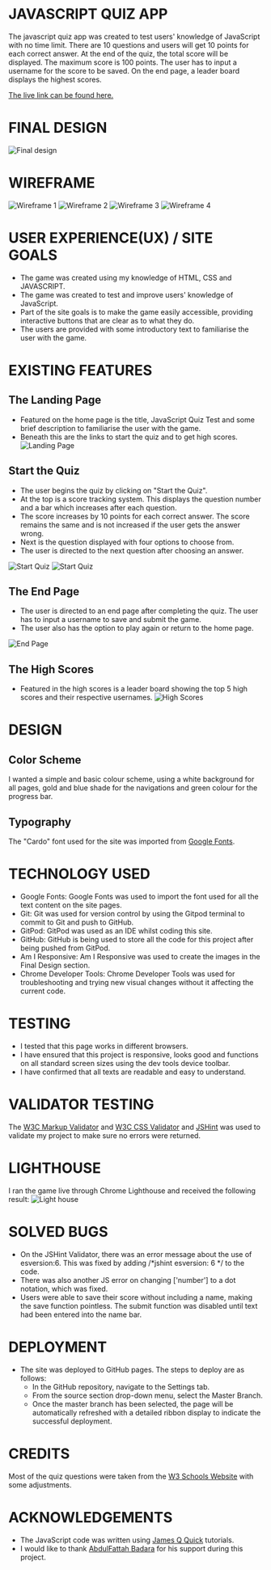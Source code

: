 # JAVASCRIPT QUIZ APP
The javascript quiz app was created to test users' knowledge of JavaScript with no time limit. There are 10 questions and users will get 10 points for each correct answer.  At the end of the quiz, the total score will be displayed. The maximum score is 100 points. The user has to input a username for the score to be saved. On the end page, a leader board displays the highest scores.                                   

[The live link can be found here.](https://idyllic-treacle-e15005.netlify.app/) 

# FINAL DESIGN
![Final design](assets/images/final-design.png)

# WIREFRAME
![Wireframe 1](assets/images/wireframe-one.png)
![Wireframe 2](assets/images/wireframe-two.png)
![Wireframe 3](assets/images/wireframe-three.png)
![Wireframe 4](assets/images/wireframe-four.png)

# USER EXPERIENCE(UX) / SITE GOALS
* The game was created using my knowledge of HTML, CSS and JAVASCRIPT.
* The game was created to test and improve users' knowledge of JavaScript.
* Part of the site goals is to make the game easily accessible, providing interactive buttons that are clear as to what they do. 
* The users are provided with some introductory text to familiarise the user with the game. 

# EXISTING FEATURES
## The Landing Page
* Featured on the home page is the title, JavaScript Quiz Test and some brief description to familiarise the user with the game.  
* Beneath this are the links to start the quiz and to get high scores. 
![Landing Page](assets/images/landing-page.png)

## Start the Quiz
* The user begins the quiz by clicking on "Start the Quiz".
* At the top is a score tracking system. This displays the question number and a bar which increases after each question. 
* The score increases by 10 points for each correct answer. The score remains the same and is not increased if the user gets the answer wrong. 
* Next is the question displayed with four options to choose from. 
* The user is directed to the next question after choosing an answer. 

![Start Quiz](assets/images/start-quiz-one.png)
![Start Quiz](assets/images/start-quiz-two.png)


## The End Page
* The user is directed to an end page after completing the quiz. The user has to input a username to save and submit the game. 
* The user also has the option to play again or return to the home page. 

![End Page](assets/images/end-page.png)

## The High Scores
* Featured in the high scores is a leader board showing the top 5 high scores and their respective usernames. 
![High Scores](assets/images/highscores.png)

# DESIGN
## Color Scheme
I wanted a simple and basic colour scheme, using a white background for all pages, gold and blue shade for the navigations and green colour for the progress bar. 
## Typography
The "Cardo" font used for the site was imported from [Google Fonts](https://fonts.google.com/).

# TECHNOLOGY USED
* Google Fonts: Google Fonts was used to import the font used for all the text content on the site pages.
* Git: Git was used for version control by using the Gitpod terminal to commit to Git and push to GitHub.
* GitPod: GitPod was used as an IDE whilst coding this site.
* GitHub: GitHub is being used to store all the code for this project after being pushed from GitPod.
* Am I Responsive: Am I Responsive was used to create the images in the Final Design section.
* Chrome Developer Tools: Chrome Developer Tools was used for troubleshooting and trying new visual changes without it affecting the current code.


# TESTING
* I tested that this page works in different browsers.
* I have ensured that this project is responsive, looks good and functions on all standard screen sizes using the dev tools device toolbar.
* I have confirmed that all texts are readable and easy to understand.

# VALIDATOR TESTING
The [W3C Markup Validator](https://validator.w3.org/nu/?doc=https%3A%2F%2Foyindamolabadara.github.io%2Fjavascript-quiz-app%2F) and [W3C CSS Validator](https://jigsaw.w3.org/css-validator/validator?uri=https%3A%2F%2Foyindamolabadara.github.io%2Fjavascript-quiz-app%2F&profile=css3svg&usermedium=all&warning=1&vextwarning=&lang=en) and [JSHint](https://jshint.com/) was used to validate my project to make sure no errors were returned.

# LIGHTHOUSE
I ran the game live through Chrome Lighthouse and received the following result:
![Light house](assets/images/lighthouse.png)

# SOLVED BUGS
* On the JSHint Validator, there was an error message about the use of esversion:6. This was fixed by adding /*jshint esversion: 6 */ to the code. 
* There was also another JS error on changing ['number'] to a dot notation, which was fixed. 
* Users were able to save their score without including a name, making the save function pointless. The submit function was disabled until text had been entered into the name bar.

# DEPLOYMENT
* The site was deployed to GitHub pages. The steps to deploy are as follows:
  * In the GitHub repository, navigate to the Settings tab.
  * From the source section drop-down menu, select the Master Branch.
  * Once the master branch has been selected, the page will be automatically refreshed with a detailed ribbon display to indicate the successful deployment.

# CREDITS
Most of the quiz questions were taken from the [W3 Schools Website](https://www.w3schools.com/js/js_quiz.asp) with some adjustments. 

# ACKNOWLEDGEMENTS
  * The JavaScript code was written using [James Q Quick](https://www.youtube.com/c/JamesQQuick/featured) tutorials. 
  * I would like to thank [AbdulFattah Badara](https://github.com/fobadara) for his support during this project. 